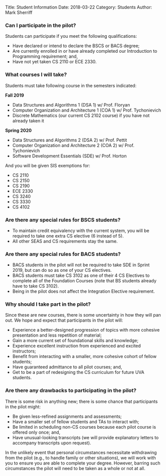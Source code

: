 Title: Student Information
Date: 2018-03-22
Category: Students
Author: Mark Sherriff

### Can I participate in the pilot?

Students can participate if you meet the following qualifications:

* Have declared or intend to declare the BSCS or BACS degree;
* Are currently enrolled in or have already completed our Introduction to Programming requirement; and,
* Have not yet taken CS 2110 or ECE 2330.

### What courses I will take?

Students must take following course in the semesters indicated:

__Fall 2019__

  * Data Structures and Algorithms 1 (DSA 1) w/ Prof. Floryan
  * Computer Organization and Architecture 1 (COA 1) w/ Prof. Tychonievich
  * Discrete Mathematics (our current CS 2102 course) if you have not already taken it

__Spring 2020__

  * Data Structures and Algorithms 2 (DSA 2) w/ Prof. Pettit
  * Computer Organization and Architecture 2 (COA 2) w/ Prof. Tychonievich
  * Software Development Essentials (SDE) w/ Prof. Horton

And you will be given SIS exemptions for:

* CS 2110
* CS 2150
* CS 2190
* ECE 2330
* CS 3240
* CS 3330
* CS 4102

### Are there any special rules for BSCS students?

* To maintain credit equivalency with the current system, you will be required to take one extra CS elective (6 instead of 5).
* All other SEAS and CS requirements stay the same.

### Are there any special rules for BACS students?

* BACS students in the pilot will not be required to take SDE in Sprint 2019, but can do so as one of your CS electives.
* BACS students must take CS 3102 as one of their 4 CS Electives to complete all of the Foundation Courses (note that BS students already have to take CS 3102).
* Being in the pilot does not affect the Integration Elective requirement.

### Why should I take part in the pilot?

Since these are new courses, there is some uncertainty in how they will pan out. We hope and expect that participants in the pilot will:

* Experience a better-designed progression of topics with more cohesive presentation and less repetition of material;
* Gain a more current set of foundational skills and knowledge;
* Experience excellent instruction from experienced and excited instructors;
* Benefit from interacting with a smaller, more cohesive cohort of fellow students;
* Have guaranteed admittance to all pilot courses; and,
* Get to be a part of redesigning the CS curriculum for future UVA students.

### Are there any drawbacks to participating in the pilot?

There is some risk in anything new; there is some chance that participants in the pilot might:

* Be given less-refined assignments and assessments;
* Have a smaller set of fellow students and TAs to interact with;
* Be limited in scheduling non-CS courses because each pilot course is offered only once; and,
* Have unusual-looking transcripts (we will provide explanatory letters to accompany transcripts upon request).

In the unlikely event that personal circumstances necessitate withdrawing from the pilot (e.g., to handle family or other situations), we will work with you to ensure you are able to complete your degree. However, barring such circumstances the pilot will need to be taken as a whole or not at all.
